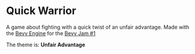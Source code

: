 # Quick Warrior

A game about fighting with a quick twist of an unfair advantage. Made with the [Bevy Engine](https://bevyengine.org/) for the [Bevy Jam #1](https://itch.io/jam/bevy-jam-1)

The theme is: **Unfair Advantage**

